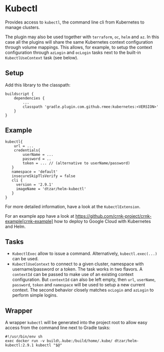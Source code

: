 # Kubectl

Provides access to `kubectl`, the command line cli from Kubernetes to manage clusters.

The plugin may also be used together with `terraform`, `oc`, `helm` and `az`. In this case all the plugins
will share the same Kubernetes context configuration through volume mappings. This allows, for example, to
setup the context configuration through `azLogin` and `ocLogin` tasks next to the built-in  `KubectlUseContext` task
(see below).
 

## Setup

Add this library to the classpath:

```
buildscript {
	dependencies {
	    ...
		classpath 'gradle.plugin.com.github.rmee:kubernetes:<VERSION>'
	}
}
```
 

## Example

```
kubectl{
	url = ...
	credentials{
		userName = ...
		password = ..
		token = ... // (alternative to userName/password)
   }
   namespace = 'default'
   insecureSkipTlsVerify = false
   cli {
     version = '2.9.1'
     imageName = 'dtzar/helm-kubectl' 
   }
}

```

For more detailed information, have a look at the `KubectlExtension`.

For an example app have a look at https://github.com/crnk-project/crnk-example[crnk-example] how to deploy
to Google Cloud with Kubernetes and Helm.


## Tasks

- `KubectlExec` allow to issue a command. Alternatively, `kubectl.exec(...)` can be used.
- `KubectlUseContext` to connect to a given cluster, namespace with username/password or a token. The task
  works in two flavors. A `contextId` can be passed to make use of an existing context configuration. But `contextId`
  can also be left empty, then `url`, `userName`, `password`, `token` and `namespace` will be used to
  setup a new current context. The second behavior closely matches `ocLogin` and `azLogin` to perform simple logins. 

## Wrapper

A wrapper `kubectl` will be generated into the project root to allow easy access from the command line next to Gradle tasks:

```
#!/usr/bin/env sh
exec docker run -v build\.kube:/build/home/.kube/ dtzar/helm-kubectl:2.9.1 kubectl "$@"
```